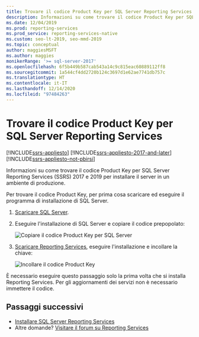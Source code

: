 ```yaml
---
title: Trovare il codice Product Key per SQL Server Reporting Services | Microsoft Docs
description: Informazioni su come trovare il codice Product Key per SQL Server Reporting Services (SSRS) 2017 e 2019 per installare il server in un ambiente di produzione.
ms.date: 12/04/2019
ms.prod: reporting-services
ms.prod_service: reporting-services-native
ms.custom: seo-lt-2019, seo-mmd-2019
ms.topic: conceptual
author: maggiesMSFT
ms.author: maggies
monikerRange: '>= sql-server-2017'
ms.openlocfilehash: 6f5b449b587cab543a14c9c815eac60889112ff8
ms.sourcegitcommit: 1a544cf4dd2720b124c3697d1e62ae7741db757c
ms.translationtype: HT
ms.contentlocale: it-IT
ms.lasthandoff: 12/14/2020
ms.locfileid: "97484263"
---
```

# <a name="find-the-product-key-for-sql-server-reporting-services"></a>Trovare il codice Product Key per SQL Server Reporting Services

[!INCLUDE[ssrs-appliesto](../../includes/ssrs-appliesto.md)] [!INCLUDE[ssrs-appliesto-2017-and-later](../../includes/ssrs-appliesto-2017-and-later.md)] [!INCLUDE[ssrs-appliesto-not-pbirsi](../../includes/ssrs-appliesto-not-pbirs.md)]

Informazioni su come trovare il codice Product Key per SQL Server Reporting Services (SSRS) 2017 e 2019 per installare il server in un ambiente di produzione.

Per trovare il codice Product Key, per prima cosa scaricare ed eseguire il programma di installazione di SQL Server.

1. [Scaricare SQL Server](../../database-engine/install-windows/install-sql-server.md).
1. Eseguire l'installazione di SQL Server e copiare il codice prepopolato:

    ![Copiare il codice Product Key per SQL Server](media/find-reporting-services-product-key-ssrs/ssrs-ss2017-copy-product-key.png)

1. [Scaricare Reporting Services](install-reporting-services.md), eseguire l'installazione e incollare la chiave:

     ![Incollare il codice Product Key](media/find-reporting-services-product-key-ssrs/ssrs-ssrs2017-paste-product-key.png)

È necessario eseguire questo passaggio solo la prima volta che si installa Reporting Services. Per gli aggiornamenti dei servizi non è necessario immettere il codice.

## <a name="next-steps"></a>Passaggi successivi

- [Installare SQL Server Reporting Services](install-reporting-services.md)
- Altre domande? [Visitare il forum su Reporting Services](https://go.microsoft.com/fwlink/?LinkId=620231)
